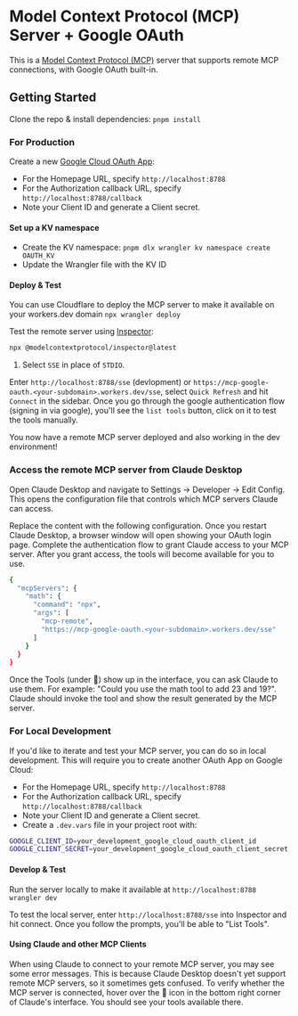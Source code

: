 # Model Context Protocol (MCP) Server + Google OAuth

This is a [Model Context Protocol (MCP)](https://modelcontextprotocol.io/introduction) server that supports remote MCP connections, with Google OAuth built-in.

## Getting Started

Clone the repo & install dependencies: `pnpm install`

### For Production

Create a new [Google Cloud OAuth App](https://cloud.google.com/iam/docs/workforce-manage-oauth-app):

- For the Homepage URL, specify `http://localhost:8788`
- For the Authorization callback URL, specify `http://localhost:8788/callback`
- Note your Client ID and generate a Client secret.

#### Set up a KV namespace

- Create the KV namespace: `pnpm dlx wrangler kv namespace create OAUTH_KV`
- Update the Wrangler file with the KV ID

#### Deploy & Test

You can use Cloudflare to deploy the MCP server to make it available on your workers.dev domain
`npx wrangler deploy`

Test the remote server using [Inspector](https://modelcontextprotocol.io/docs/tools/inspector):

```bash
npx @modelcontextprotocol/inspector@latest
```

1. Select `SSE` in place of `STDIO`.

Enter `http://localhost:8788/sse` (devlopment) or `https://mcp-google-oauth.<your-subdomain>.workers.dev/sse`, select `Quick Refresh` and hit `Connect` in the sidebar. Once you go through the google authentication flow (signing in via google), you'll see the `list tools` button, click on it to test the tools manually.

You now have a remote MCP server deployed and also working in the dev environment!

### Access the remote MCP server from Claude Desktop

Open Claude Desktop and navigate to Settings -> Developer -> Edit Config. This opens the configuration file that controls which MCP servers Claude can access.

Replace the content with the following configuration. Once you restart Claude Desktop, a browser window will open showing your OAuth login page. Complete the authentication flow to grant Claude access to your MCP server. After you grant access, the tools will become available for you to use.

```bash
{
  "mcpServers": {
    "math": {
      "command": "npx",
      "args": [
        "mcp-remote",
        "https://mcp-google-oauth.<your-subdomain>.workers.dev/sse"
      ]
    }
  }
}
```

Once the Tools (under 🔨) show up in the interface, you can ask Claude to use them. For example: "Could you use the math tool to add 23 and 19?". Claude should invoke the tool and show the result generated by the MCP server.

### For Local Development

If you'd like to iterate and test your MCP server, you can do so in local development. This will require you to create another OAuth App on Google Cloud:

- For the Homepage URL, specify `http://localhost:8788`
- For the Authorization callback URL, specify `http://localhost:8788/callback`
- Note your Client ID and generate a Client secret.
- Create a `.dev.vars` file in your project root with:

```bash
GOOGLE_CLIENT_ID=your_development_google_cloud_oauth_client_id
GOOGLE_CLIENT_SECRET=your_development_google_cloud_oauth_client_secret
```

#### Develop & Test

Run the server locally to make it available at `http://localhost:8788`
`wrangler dev`

To test the local server, enter `http://localhost:8788/sse` into Inspector and hit connect. Once you follow the prompts, you'll be able to "List Tools".

#### Using Claude and other MCP Clients

When using Claude to connect to your remote MCP server, you may see some error messages. This is because Claude Desktop doesn't yet support remote MCP servers, so it sometimes gets confused. To verify whether the MCP server is connected, hover over the 🔨 icon in the bottom right corner of Claude's interface. You should see your tools available there.

